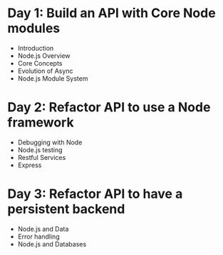 # Day 1: Build an API with Core Node modules

- Introduction
- Node.js Overview
- Core Concepts
- Evolution of Async
- Node.js Module System

# Day 2: Refactor API to use a Node framework

- Debugging with Node
- Node.js testing
- Restful Services
- Express

# Day 3: Refactor API to have a persistent backend

- Node.js and Data
- Error handling
- Node.js and Databases
